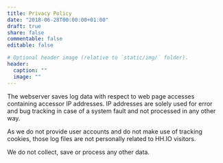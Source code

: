 ```yaml
---
title: Privacy Policy
date: "2018-06-28T00:00:00+01:00"
draft: true
share: false
commentable: false
editable: false

# Optional header image (relative to `static/img/` folder).
header:
  caption: ""
  image: ""
---
```

The webserver saves log data with respect to web page accesses containing accessor IP addresses. IP addresses are solely used for error and bug tracking in case of a system fault and not processed in any other way. 

As we do not provide user accounts and do not make use of tracking cookies, those log files are not personally related to HH.IO visitors.

We do not collect, save or process any other data.
